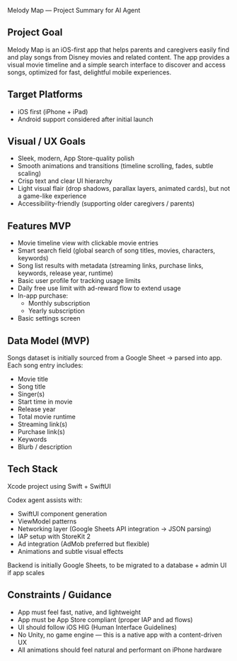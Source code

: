 Melody Map — Project Summary for AI Agent

## Project Goal
Melody Map is an iOS-first app that helps parents and caregivers easily find and play songs from Disney movies and related content.
The app provides a visual movie timeline and a simple search interface to discover and access songs, optimized for fast, delightful mobile experiences.

## Target Platforms
- iOS first (iPhone + iPad)
- Android support considered after initial launch

## Visual / UX Goals
- Sleek, modern, App Store-quality polish
- Smooth animations and transitions (timeline scrolling, fades, subtle scaling)
- Crisp text and clear UI hierarchy
- Light visual flair (drop shadows, parallax layers, animated cards), but not a game-like experience
- Accessibility-friendly (supporting older caregivers / parents)

## Features MVP
- Movie timeline view with clickable movie entries
- Smart search field (global search of song titles, movies, characters, keywords)
- Song list results with metadata (streaming links, purchase links, keywords, release year, runtime)
- Basic user profile for tracking usage limits
- Daily free use limit with ad-reward flow to extend usage
- In-app purchase:
  - Monthly subscription
  - Yearly subscription
- Basic settings screen

## Data Model (MVP)
Songs dataset is initially sourced from a Google Sheet → parsed into app. Each song entry includes:
- Movie title
- Song title
- Singer(s)
- Start time in movie
- Release year
- Total movie runtime
- Streaming link(s)
- Purchase link(s)
- Keywords
- Blurb / description

## Tech Stack
Xcode project using Swift + SwiftUI

Codex agent assists with:
- SwiftUI component generation
- ViewModel patterns
- Networking layer (Google Sheets API integration → JSON parsing)
- IAP setup with StoreKit 2
- Ad integration (AdMob preferred but flexible)
- Animations and subtle visual effects

Backend is initially Google Sheets, to be migrated to a database + admin UI if app scales

## Constraints / Guidance
- App must feel fast, native, and lightweight
- App must be App Store compliant (proper IAP and ad flows)
- UI should follow iOS HIG (Human Interface Guidelines)
- No Unity, no game engine — this is a native app with a content-driven UX
- All animations should feel natural and performant on iPhone hardware
